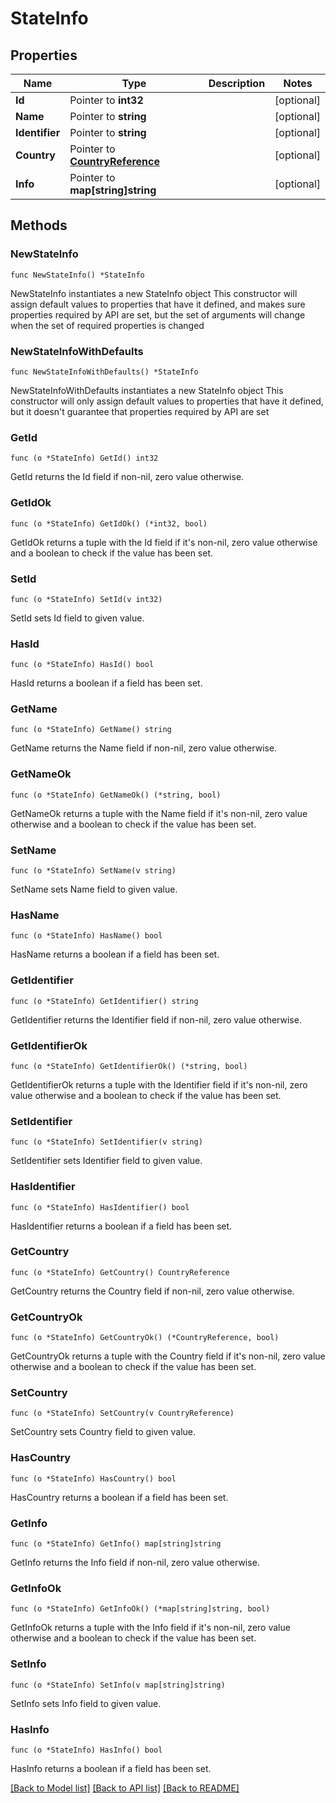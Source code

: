 # StateInfo

## Properties

Name | Type | Description | Notes
------------ | ------------- | ------------- | -------------
**Id** | Pointer to **int32** |  | [optional] 
**Name** | Pointer to **string** |  | [optional] 
**Identifier** | Pointer to **string** |  | [optional] 
**Country** | Pointer to [**CountryReference**](CountryReference.md) |  | [optional] 
**Info** | Pointer to **map[string]string** |  | [optional] 

## Methods

### NewStateInfo

`func NewStateInfo() *StateInfo`

NewStateInfo instantiates a new StateInfo object
This constructor will assign default values to properties that have it defined,
and makes sure properties required by API are set, but the set of arguments
will change when the set of required properties is changed

### NewStateInfoWithDefaults

`func NewStateInfoWithDefaults() *StateInfo`

NewStateInfoWithDefaults instantiates a new StateInfo object
This constructor will only assign default values to properties that have it defined,
but it doesn't guarantee that properties required by API are set

### GetId

`func (o *StateInfo) GetId() int32`

GetId returns the Id field if non-nil, zero value otherwise.

### GetIdOk

`func (o *StateInfo) GetIdOk() (*int32, bool)`

GetIdOk returns a tuple with the Id field if it's non-nil, zero value otherwise
and a boolean to check if the value has been set.

### SetId

`func (o *StateInfo) SetId(v int32)`

SetId sets Id field to given value.

### HasId

`func (o *StateInfo) HasId() bool`

HasId returns a boolean if a field has been set.

### GetName

`func (o *StateInfo) GetName() string`

GetName returns the Name field if non-nil, zero value otherwise.

### GetNameOk

`func (o *StateInfo) GetNameOk() (*string, bool)`

GetNameOk returns a tuple with the Name field if it's non-nil, zero value otherwise
and a boolean to check if the value has been set.

### SetName

`func (o *StateInfo) SetName(v string)`

SetName sets Name field to given value.

### HasName

`func (o *StateInfo) HasName() bool`

HasName returns a boolean if a field has been set.

### GetIdentifier

`func (o *StateInfo) GetIdentifier() string`

GetIdentifier returns the Identifier field if non-nil, zero value otherwise.

### GetIdentifierOk

`func (o *StateInfo) GetIdentifierOk() (*string, bool)`

GetIdentifierOk returns a tuple with the Identifier field if it's non-nil, zero value otherwise
and a boolean to check if the value has been set.

### SetIdentifier

`func (o *StateInfo) SetIdentifier(v string)`

SetIdentifier sets Identifier field to given value.

### HasIdentifier

`func (o *StateInfo) HasIdentifier() bool`

HasIdentifier returns a boolean if a field has been set.

### GetCountry

`func (o *StateInfo) GetCountry() CountryReference`

GetCountry returns the Country field if non-nil, zero value otherwise.

### GetCountryOk

`func (o *StateInfo) GetCountryOk() (*CountryReference, bool)`

GetCountryOk returns a tuple with the Country field if it's non-nil, zero value otherwise
and a boolean to check if the value has been set.

### SetCountry

`func (o *StateInfo) SetCountry(v CountryReference)`

SetCountry sets Country field to given value.

### HasCountry

`func (o *StateInfo) HasCountry() bool`

HasCountry returns a boolean if a field has been set.

### GetInfo

`func (o *StateInfo) GetInfo() map[string]string`

GetInfo returns the Info field if non-nil, zero value otherwise.

### GetInfoOk

`func (o *StateInfo) GetInfoOk() (*map[string]string, bool)`

GetInfoOk returns a tuple with the Info field if it's non-nil, zero value otherwise
and a boolean to check if the value has been set.

### SetInfo

`func (o *StateInfo) SetInfo(v map[string]string)`

SetInfo sets Info field to given value.

### HasInfo

`func (o *StateInfo) HasInfo() bool`

HasInfo returns a boolean if a field has been set.


[[Back to Model list]](../README.md#documentation-for-models) [[Back to API list]](../README.md#documentation-for-api-endpoints) [[Back to README]](../README.md)


